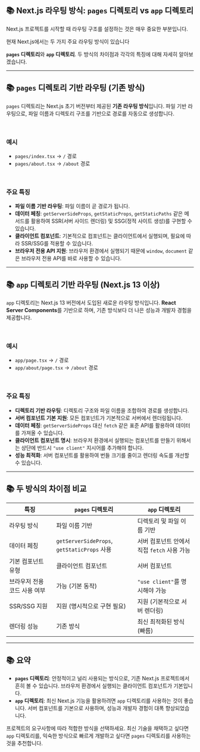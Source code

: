 ## 📚 Next.js 라우팅 방식: `pages` 디렉토리 vs `app` 디렉토리

Next.js 프로젝트를 시작할 때 라우팅 구조를 설정하는 것은 매우 중요한 부분입니다. 

현재 Next.js에서는 두 가지 주요 라우팅 방식이 있습니다

**`pages` 디렉토리**와 **`app` 디렉토리**. 두 방식의 차이점과 각각의 특징에 대해 자세히 알아보겠습니다.

---

## 📚 `pages` 디렉토리 기반 라우팅 (기존 방식)

`pages` 디렉토리는 Next.js 초기 버전부터 제공된 **기존 라우팅 방식**입니다. 파일 기반 라우팅으로, 파일 이름과 디렉토리 구조를 기반으로 경로를 자동으로 생성합니다.

<br>

### 예시
- `pages/index.tsx` → `/` 경로
- `pages/about.tsx` → `/about` 경로

<br>

### 주요 특징
- **파일 이름 기반 라우팅**: 파일 이름이 곧 경로가 됩니다.
- **데이터 페칭**: `getServerSideProps`, `getStaticProps`, `getStaticPaths` 같은 메서드를 활용하여 SSR(서버 사이드 렌더링) 및 SSG(정적 사이트 생성)를 구현할 수 있습니다.
- **클라이언트 컴포넌트**: 기본적으로 컴포넌트는 클라이언트에서 실행되며, 필요에 따라 SSR/SSG를 적용할 수 있습니다.
- **브라우저 전용 API 지원**: 브라우저 환경에서 실행되기 때문에 `window`, `document` 같은 브라우저 전용 API를 바로 사용할 수 있습니다.

---

## 📚 `app` 디렉토리 기반 라우팅 (Next.js 13 이상)

`app` 디렉토리는 Next.js 13 버전에서 도입된 새로운 라우팅 방식입니다. **React Server Components**를 기반으로 하며, 기존 방식보다 더 나은 성능과 개발자 경험을 제공합니다.

<br>

### 예시
- `app/page.tsx` → `/` 경로
- `app/about/page.tsx` → `/about` 경로

<br>

### 주요 특징
- **디렉토리 기반 라우팅**: 디렉토리 구조와 파일 이름을 조합하여 경로를 생성합니다.
- **서버 컴포넌트 기본 지원**: 모든 컴포넌트가 기본적으로 서버에서 렌더링됩니다.
- **데이터 페칭**: `getServerSideProps` 대신 `fetch` 같은 표준 API를 활용하여 데이터를 가져올 수 있습니다.
- **클라이언트 컴포넌트 명시**: 브라우저 환경에서 실행되는 컴포넌트를 만들기 위해서는 상단에 반드시 `"use client"` 지시어를 추가해야 합니다.
- **성능 최적화**: 서버 컴포넌트를 활용하여 번들 크기를 줄이고 렌더링 속도를 개선할 수 있습니다.

---

## 📚 두 방식의 차이점 비교

| **특징**                     | **`pages` 디렉토리**                                   | **`app` 디렉토리**                                   |
|------------------------------|------------------------------------------------------|-----------------------------------------------------|
| 라우팅 방식                  | 파일 이름 기반                                       | 디렉토리 및 파일 이름 기반                          |
| 데이터 페칭                  | `getServerSideProps`, `getStaticProps` 사용          | 서버 컴포넌트 안에서 직접 `fetch` 사용 가능          |
| 기본 컴포넌트 유형           | 클라이언트 컴포넌트                                 | 서버 컴포넌트                                       |
| 브라우저 전용 코드 사용 여부 | 가능 (기본 동작)                                     | `"use client"`를 명시해야 가능                      |
| SSR/SSG 지원                 | 지원 (명시적으로 구현 필요)                          | 지원 (기본적으로 서버 렌더링)                       |
| 렌더링 성능                  | 기존 방식                                            | 최신 최적화된 방식 (빠름)                            |

---

## 📚 요약

- **`pages` 디렉토리**: 안정적이고 널리 사용되는 방식으로, 기존 Next.js 프로젝트에서 흔히 볼 수 있습니다. 브라우저 환경에서 실행되는 클라이언트 컴포넌트가 기본입니다.
- **`app` 디렉토리**: 최신 Next.js 기능을 활용하려면 `app` 디렉토리를 사용하는 것이 좋습니다. 서버 컴포넌트를 기본으로 사용하며, 성능과 개발자 경험이 대폭 향상되었습니다.

프로젝트의 요구사항에 따라 적합한 방식을 선택하세요. 최신 기술을 채택하고 싶다면 `app` 디렉토리를, 익숙한 방식으로 빠르게 개발하고 싶다면 `pages` 디렉토리를 사용하는 것을 추천합니다.